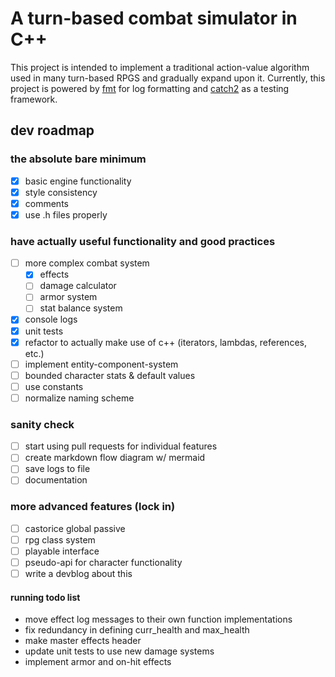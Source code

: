 # A turn-based combat simulator in C++
This project is intended to implement a traditional action-value algorithm used in many turn-based RPGS and gradually expand upon it. Currently, this project is powered by [fmt](https://github.com/fmtlib/fmt) for log formatting and [catch2](https://github.com/catchorg/Catch2) as a testing framework.

## dev roadmap

### the absolute bare minimum
- [X] basic engine functionality
- [X] style consistency
- [X] comments
- [X] use .h files properly

### have actually useful functionality and good practices
- [ ] more complex combat system
	- [X] effects
	- [ ] damage calculator
	- [ ] armor system
	- [ ] stat balance system
- [X] console logs
- [X] unit tests
- [X] refactor to actually make use of c++ (iterators, lambdas, references, etc.)
- [ ] implement entity-component-system
- [ ] bounded character stats & default values
- [ ] use constants
- [ ] normalize naming scheme

### sanity check
- [ ] start using pull requests for individual features
- [ ] create markdown flow diagram w/ mermaid
- [ ] save logs to file
- [ ] documentation

### more advanced features (lock in)
- [ ] castorice global passive
- [ ] rpg class system
- [ ] playable interface
- [ ] pseudo-api for character functionality
- [ ] write a devblog about this

#### running todo list
- move effect log messages to their own function implementations
- fix redundancy in defining curr_health and max_health
- make master effects header
- update unit tests to use new damage systems
- implement armor and on-hit effects
